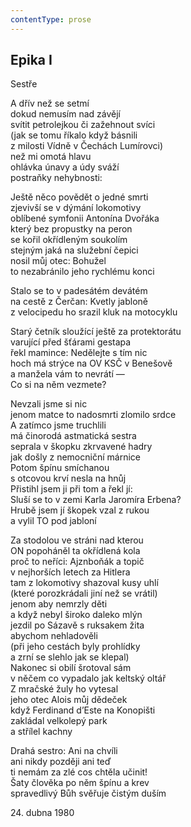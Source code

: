 ```yaml
---
contentType: prose
---
```


## Epika I

Sestře

A dřív než se setmí  
dokud nemusím nad závějí  
svítit petrolejkou či zažehnout svíci  
(jak se tomu říkalo když básnili  
z milosti Vídně v Čechách Lumírovci)  
než mi omotá hlavu  
ohlávka únavy a údy sváží  
postraňky nehybnosti:

Ještě něco povědět o jedné smrti  
zjevivší se v dýmání lokomotivy  
oblíbené symfonii Antonína Dvořáka  
který bez propustky na peron  
se kořil okřídleným soukolím  
stejným jaká na služební čepici  
nosil můj otec: Bohužel  
to nezabránilo jeho rychlému konci

Stalo se to v padesátém devátém  
na cestě z Čerčan: Kvetly jabloně  
z velocipedu ho srazil kluk na motocyklu

Starý četník sloužící ještě za protektorátu  
varující před šťárami gestapa  
řekl mamince: Nedělejte s tím nic  
hoch má strýce na OV KSČ v Benešově  
a manžela vám to nevrátí —  
Co si na něm vezmete?

Nevzali jsme si nic  
jenom matce to nadosmrti zlomilo srdce  
A zatímco jsme truchlili  
má činorodá astmatická sestra  
seprala v škopku zkrvavené hadry  
jak došly z nemocniční márnice  
Potom špínu smíchanou  
s otcovou krví nesla na hnůj  
Přistihl jsem ji při tom a řekl jí:  
Sluší se to v zemi Karla Jaromíra Erbena?  
Hrubě jsem jí škopek vzal z rukou  
a vylil TO pod jabloní

Za stodolou ve stráni nad kterou  
ON popoháněl ta okřídlená kola  
proč to neříci: Ajznboňák a topič  
v nejhorších letech za Hitlera  
tam z lokomotivy shazoval kusy uhlí  
(které porozkrádali jiní než se vrátil)  
jenom aby nemrzly děti  
a když nebyl široko daleko mlýn  
jezdil po Sázavě s ruksakem žita  
abychom nehladověli  
(při jeho cestách byly prohlídky  
a zrní se slehlo jak se klepal)  
Nakonec si obilí šrotoval sám  
v něčem co vypadalo jak keltský oltář  
Z mračské žuly ho vytesal  
jeho otec Alois můj dědeček  
když Ferdinand d’Este na Konopišti  
zakládal velkolepý park  
a střílel kachny

Drahá sestro: Ani na chvíli  
ani nikdy později ani teď  
ti nemám za zlé cos chtěla učinit!  
Šaty člověka po něm špínu a krev  
spravedlivý Bůh svěřuje čistým duším

24\. dubna 1980
